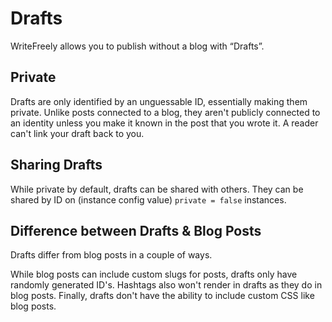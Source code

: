 # Drafts

WriteFreely allows you to publish without a blog with “Drafts”.

## Private

Drafts are only identified by an unguessable ID, essentially making them private. Unlike posts connected to a blog, they aren't publicly connected to an identity unless you make it known in the post that you wrote it. A reader can't link your draft back to you.

## Sharing Drafts

While private by default, drafts can be shared with others. They can be shared by ID on (instance config value) ```private = false``` instances.

## Difference between Drafts & Blog Posts

Drafts differ from blog posts in a couple of ways.

While blog posts can include custom slugs for posts, drafts only have randomly generated ID's. Hashtags also won't render in drafts as they do in blog posts. Finally, drafts don't have the ability to include custom CSS like blog posts.
